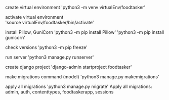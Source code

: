 create virtual environment
    'python3 -m venv virtualEnv/foodtasker'

activate virtual environment  
    'source virtualEnv/foodtasker/bin/activate'

install Pillow, GuniCorn
    'python3 -m pip install Pillow'
    'python3 -m pip install gunicorn'


check versions
    'python3 -m pip freeze'


run server
    'python3 manage.py runserver'

create django project
    'django-admin startproject foodtasker'

make migrations command (model)
    'python3 manage.py makemigrations'

apply all migrations
    'python3 manage.py migrate'
    Apply all migrations: admin, auth, contenttypes, foodtaskerapp, sessions

